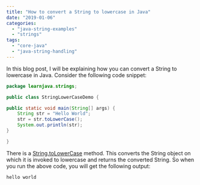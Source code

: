 ```yaml
---
title: "How to convert a String to lowercase in Java"
date: "2019-01-06"
categories: 
  - "java-string-examples"
  - "strings"
tags: 
  - "core-java"
  - "java-string-handling"
---
```


In this blog post, I will be explaining how you can convert a String to lowercase in Java. Consider the following code snippet:

````java
package learnjava.strings;

public class StringLowerCaseDemo {

public static void main(String[] args) { 
    String str = "Hello World"; 
    str = str.toLowerCase(); 
    System.out.println(str);
}

} 
````

There is a [String.toLowerCase](https://docs.oracle.com/javase/8/docs/api/java/lang/String.html#toLowerCase--) method. This converts the String object on which it is invoked to lowercase and returns the converted String. So when you run the above code, you will get the following output:

```
hello world
```
